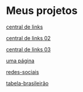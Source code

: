 #  Meus projetos


<a href="https://alexjjunio.github.io/projetos/central-de-links/index.html"> central de links

<a href="https://alexjjunio.github.io/projetos/central-de-links-002/index.html"> central de links 02

<a href="https://alexjjunio.github.io/projetos/central-de-links-003/index.html"> central de links 03

<a href="https://alexjjunio.github.io/projetos/site-gabriella/index.html"> uma página

<a href="https://alexjjunio.github.io/projetos/redes-sociais/index.html"> redes-sociais

<a href="https://alexjjunio.github.io/projetos/tabela-brasileirao/index.html"> tabela-brasileirão




